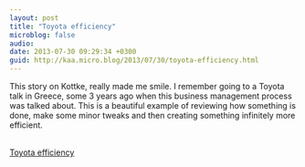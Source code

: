 ```yaml
---
layout: post
title: "Toyota efficiency"
microblog: false
audio: 
date: 2013-07-30 09:29:34 +0300
guid: http://kaa.micro.blog/2013/07/30/toyota-efficiency.html
---
```

<p>This story on Kottke, really made me smile. I remember going to a Toyota talk in Greece, some 3 years ago when this business management process was talked about. This is a beautiful example of reviewing how something is done, make some minor tweaks and then creating something infinitely more efficient.</p><br /><a href='http://kottke.org/13/07/toyota-donates-efficiency-to-non-profit'>Toyota efficiency</a>
